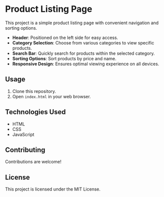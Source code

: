 # Product Listing Page

This project is a simple product listing page with convenient navigation and sorting options.

- **Header**: Positioned on the left side for easy access.
- **Category Selection**: Choose from various categories to view specific products.
- **Search Bar**: Quickly search for products within the selected category.
- **Sorting Options**: Sort products by price and name.
- **Responsive Design**: Ensures optimal viewing experience on all devices.

## Usage

1. Clone this repository.
2. Open `index.html` in your web browser.

## Technologies Used

- HTML
- CSS
- JavaScript

## Contributing

Contributions are welcome!

## License

This project is licensed under the MIT License.
